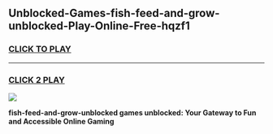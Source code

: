 
## Unblocked-Games-fish-feed-and-grow-unblocked-Play-Online-Free-hqzf1
<h3>
<a href="https://premium76.site?title=fish-feed-and-grow-unblocked&ref=26A">CLICK TO PLAY</a></h3>
<hr>

<h3>
<a href="https://premium76.site?title=fish-feed-and-grow-unblocked&ref=26A">CLICK 2 PLAY</a>
  
</h3>

<a href="https://premium76.site?title=fish-feed-and-grow-unblocked&ref=26A"><img src="https://clearcache.store/games.png"></a>


**fish-feed-and-grow-unblocked games unblocked: Your Gateway to Fun and Accessible Online Gaming**
